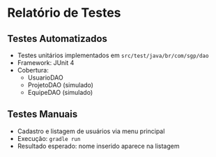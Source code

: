 # Relatório de Testes

## Testes Automatizados
- Testes unitários implementados em `src/test/java/br/com/sgp/dao`
- Framework: JUnit 4
- Cobertura:
  - UsuarioDAO
  - ProjetoDAO (simulado)
  - EquipeDAO (simulado)

## Testes Manuais
- Cadastro e listagem de usuários via menu principal
- Execução: `gradle run`
- Resultado esperado: nome inserido aparece na listagem
